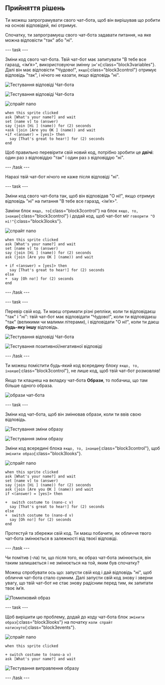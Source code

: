 ## Прийняття рішень

Ти можеш запрограмувати свого чат-бота, щоб він вирішував що робити на основі відповідей, які отримує.

Спочатку, ти запрограмуєш свого чат-бота задавати питання, на яке можна відповісти "так" або "ні".

\--- task \---

Зміни код свого чат-бота. Твій чат-бот має запитувати "В тебе все гаразд, <ім’я>", використовуючи змінну `ім’я`{:class="block3variables"}. Далі він має відповісти "Чудово!", `якщо`{:class="block3control"} отримує відповідь "так", і нічого не казати, якщо відповідь "ні".

![Тестування відповіді Чат-бота](images/chatbot-if-test1-annotated.png)

![Тестування відповіді Чат-бота](images/chatbot-if-test2.png)

![спрайт nano](images/nano-sprite.png)

```blocks3
when this sprite clicked
ask [What's your name?] and wait
set [name v] to (answer)
say (join [Hi ] (name)) for (2) seconds
+ask (join [Are you OK ] (name)) and wait
+if <(answer) = [yes]> then 
  say [That's great to hear!] for (2) seconds
end
```

Щоб правильно перевірити свій новий код, потрібно зробити це **двічі**: один раз з відповіддю "так" і один раз з відповіддю "ні".

\--- /task \---

Наразі твій чат-бот нічого не каже після відповіді "ні".

\--- task \---

Зміни код свого чат-бота так, щоб він відповідав "О ні!", якщо отримує відповідь "ні" на питання "В тебе все гаразд, <ім’я>".

Заміни блок `якщо, то`{:class="block3control"} на блок `якщо, то, інакше`{:class="block3control"} і додай код, щоб чат-бот міг `говорити "О ні!"`{:class="block3looks"}.

![спрайт nano](images/nano-sprite.png)

```blocks3
when this sprite clicked
ask [What's your name?] and wait
set [name v] to (answer)
say (join [Hi ] (name)) for (2) seconds
ask (join [Are you OK ] (name)) and wait

+ if <(answer) = [yes]> then 
  say [That's great to hear!] for (2) seconds
else 
+  say [Oh no!] for (2) seconds
end
```

\--- /task \---

\--- task \---

Перевір свій код. Ти маєш отримати різні репліки, коли ти відповідаєш "так" і "ні": твій чат-бот має відповідати "Чудово!", коли ти відповідаєш "так" (великими чи малими літерами), і відповідати "О ні!", коли ти даєш **будь-яку іншу** відповідь.

![Тестування відповіді Чат-бота](images/chatbot-if-test2.png)

![Тестування позитивної/негативної відповіді](images/chatbot-if-else-test.png)

\--- /task \---

Ти можеш помістити будь-який код всередину блоку `якщо, то, інакше`{:class="block3control"}, не лише код, щоб твій чат-бот розмовляв!

Якщо ти клацнеш на вкладку чат-бота **Образи**, то побачиш, що там більше одного образа.

![образи чат-бота](images/chatbot-costume-view-annotated.png)

\--- task \---

Зміни код чат-бота, щоб він змінював образи, коли ти ввів свою відповідь.

![Тестування зміни образу](images/chatbot-costume-test1.png)

![Тестування зміни образу](images/chatbot-costume-test2.png)

Зміни код всередині блока `якщо, то, інакше`{:class="block3control"}, щоб `змінити образ`{:class="block3looks"}.

![спрайт nano](images/nano-sprite.png)

```blocks3
when this sprite clicked
ask [What's your name?] and wait
set [name v] to (answer)
say (join [Hi ] (name)) for (2) seconds
ask (join [Are you OK ] (name)) and wait
if <(answer) = [yes]> then 

+  switch costume to (nano-c v)
  say [That's great to hear!] for (2) seconds
else 
+  switch costume to (nano-d v)
  say [Oh no!] for (2) seconds
end
```

Протестуй та збережи свій код. Ти маєш побачити, як обличчя твого чат-бота змінюється в залежності від твоєї відповіді.

\--- /task \---

Чи помітив (-ла) ти, що після того, як образ чат-бота змінюється, він таким залишається і не змінюється на той, яким був спочатку?

Можеш спробувати ось що: запусти свій код і дай відповідь "ні", щоб обличчя чат-бота стало сумним. Далі запусти свій код знову і зверни увагу, що твій чат-бот не стає знову радісним перед тим, як запитати твоє ім’я.

![Помилковий образ](images/chatbot-costume-bug-test.png)

\--- task \---

Щоб вирішити цю проблему, додай до коду чат-бота блок `змінити образ`{:class="block3looks"} на початку `коли спрайт натиснуто`{:class="block3events"}.

![спрайт nano](images/nano-sprite.png)

```blocks3
when this sprite clicked

+ switch costume to (nano-a v)
ask [What's your name?] and wait
```

![Тестування виправлення образу](images/chatbot-costume-fix-test.png)

\--- /task \---